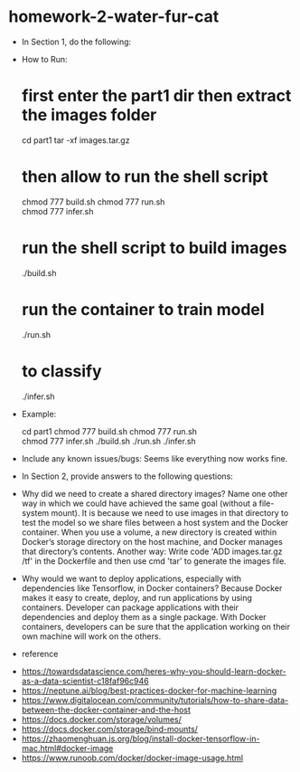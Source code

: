# homework-2-water-fur-cat
* In Section 1, do the following:
- How to Run:
    # first enter the part1 dir then extract the images folder
    cd part1
    tar -xf images.tar.gz 

    # then allow to run the shell script
    chmod 777 build.sh
    chmod 777 run.sh  
    chmod 777 infer.sh

    # run the shell script to build images
    ./build.sh  

    # run the container to train model
    ./run.sh   

    # to classify
    ./infer.sh 

- Example:
    
    cd part1
    chmod 777 build.sh
    chmod 777 run.sh  
    chmod 777 infer.sh
    ./build.sh 
    ./run.sh
    ./infer.sh 

- Include any known issues/bugs:
    Seems like everything now works fine.

* In Section 2, provide answers to the following questions:
- Why did we need to create a shared directory images? Name one other way in which we could have
achieved the same goal (without a file-system mount).
    It is because we need to use images in that directory to test the model so we share files between a host system and the Docker container. When you use a volume, a new directory is created within Docker’s storage directory on the host machine, and Docker manages that directory’s contents.
    Another way: Write code 'ADD images.tar.gz /tf' in the Dockerfile and then use cmd 'tar' to generate the images file.

- Why would we want to deploy applications, especially with dependencies like Tensorflow, in Docker containers?
    Because Docker makes it easy to create, deploy, and run applications by using containers. Developer can package applications with their dependencies and deploy them as a single package.
    With Docker containers, developers can be sure that the application working on their own machine will work on the others.

* reference
- https://towardsdatascience.com/heres-why-you-should-learn-docker-as-a-data-scientist-c18faf96c946
- https://neptune.ai/blog/best-practices-docker-for-machine-learning
- https://www.digitalocean.com/community/tutorials/how-to-share-data-between-the-docker-container-and-the-host
- https://docs.docker.com/storage/volumes/
- https://docs.docker.com/storage/bind-mounts/
- https://zhaomenghuan.js.org/blog/install-docker-tensorflow-in-mac.html#docker-image
- https://www.runoob.com/docker/docker-image-usage.html
